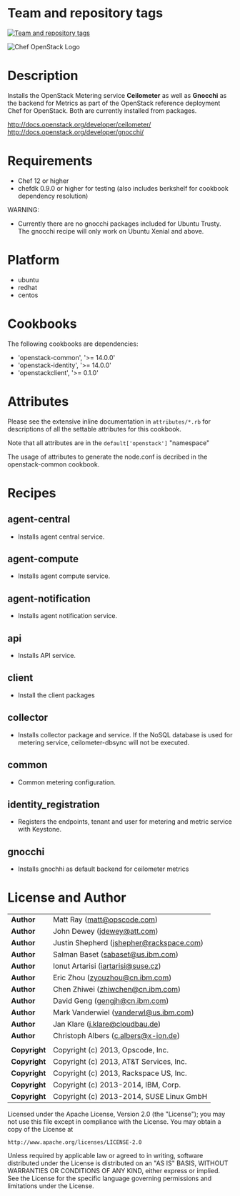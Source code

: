 Team and repository tags
========================

[![Team and repository tags](http://governance.openstack.org/badges/cookbook-openstack-telemetry.svg)](http://governance.openstack.org/reference/tags/index.html)

<!-- Change things from this point on -->

![Chef OpenStack Logo](https://www.openstack.org/themes/openstack/images/project-mascots/Chef%20OpenStack/OpenStack_Project_Chef_horizontal.png)

Description
===========

Installs the OpenStack Metering service **Ceilometer** as well as **Gnocchi** as
the backend for Metrics as part of the OpenStack reference deployment Chef for
OpenStack. Both are currently installed from packages.

http://docs.openstack.org/developer/ceilometer/
http://docs.openstack.org/developer/gnocchi/

Requirements
============

- Chef 12 or higher
- chefdk 0.9.0 or higher for testing (also includes berkshelf for cookbook
  dependency resolution)

WARNING:
- Currently there are no gnocchi packages included for Ubuntu Trusty. The
  gnocchi recipe will only work on Ubuntu Xenial and above.

Platform
========

- ubuntu
- redhat
- centos

Cookbooks
=========

The following cookbooks are dependencies:

- 'openstack-common', '>= 14.0.0'
- 'openstack-identity', '>= 14.0.0'
- 'openstackclient', '>= 0.1.0'

Attributes
==========

Please see the extensive inline documentation in `attributes/*.rb` for
descriptions of all the settable attributes for this cookbook.

Note that all attributes are in the `default['openstack']` "namespace"

The usage of attributes to generate the node.conf is decribed in the
openstack-common cookbook.

Recipes
=======

## agent-central
- Installs agent central service.

## agent-compute
- Installs agent compute service.

## agent-notification
- Installs agent notification service.

## api
- Installs API service.

## client
- Install the client packages

## collector
- Installs collector package and service. If the NoSQL database is used for metering service, ceilometer-dbsync will not be executed.

## common
- Common metering configuration.

## identity_registration
- Registers the endpoints, tenant and user for metering and metric service with Keystone.

## gnocchi
- Installs gnochhi as default backend for ceilometer metrics

License and Author
==================

|                      |                                                    |
|:---------------------|:---------------------------------------------------|
| **Author**           |  Matt Ray (<matt@opscode.com>)                     |
| **Author**           |  John Dewey (<jdewey@att.com>)                     |
| **Author**           |  Justin Shepherd (<jshepher@rackspace.com>)        |
| **Author**           |  Salman Baset (<sabaset@us.ibm.com>)               |
| **Author**           |  Ionut Artarisi (<iartarisi@suse.cz>)              |
| **Author**           |  Eric Zhou (<zyouzhou@cn.ibm.com>)                 |
| **Author**           |  Chen Zhiwei (<zhiwchen@cn.ibm.com>)               |
| **Author**           |  David Geng (<gengjh@cn.ibm.com>)                  |
| **Author**           |  Mark Vanderwiel (<vanderwl@us.ibm.com>)           |
| **Author**           |  Jan Klare (<j.klare@cloudbau.de>)                 |
| **Author**           |  Christoph Albers (<c.albers@x-ion.de>)            |
|                      |                                                    |
| **Copyright**        |  Copyright (c) 2013, Opscode, Inc.                 |
| **Copyright**        |  Copyright (c) 2013, AT&T Services, Inc.           |
| **Copyright**        |  Copyright (c) 2013, Rackspace US, Inc.            |
| **Copyright**        |  Copyright (c) 2013-2014, IBM, Corp.               |
| **Copyright**        |  Copyright (c) 2013-2014, SUSE Linux GmbH          |


Licensed under the Apache License, Version 2.0 (the "License");
you may not use this file except in compliance with the License.
You may obtain a copy of the License at

    http://www.apache.org/licenses/LICENSE-2.0

Unless required by applicable law or agreed to in writing, software
distributed under the License is distributed on an "AS IS" BASIS,
WITHOUT WARRANTIES OR CONDITIONS OF ANY KIND, either express or implied.
See the License for the specific language governing permissions and
limitations under the License.
